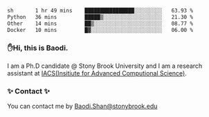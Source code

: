 <!--START_SECTION:waka-->

```txt
sh       1 hr 49 mins    ████████████████░░░░░░░░░   63.93 %
Python   36 mins         █████▒░░░░░░░░░░░░░░░░░░░   21.30 %
Other    14 mins         ██▒░░░░░░░░░░░░░░░░░░░░░░   08.77 %
Docker   10 mins         █▓░░░░░░░░░░░░░░░░░░░░░░░   06.00 %
```

<!--END_SECTION:waka-->

### ✋Hi, this is Baodi. 

I am a Ph.D candidate @ Stony Brook University and I am a research assistant at [IACS(Insitiute for Advanced Computional Science)](https://iacs.stonybrook.edu/).

### ✨ Contact ✨

You can contact me by [Baodi.Shan@stonybrook.edu](mailto:Baodi.Shan@stonybrook.edu)





<!--
[![Anurag's GitHub stats](https://github-readme-stats.vercel.app/api?username=lwshanbd&theme=jolly&show_icons=true&count_private=true&include_all_commits=true)](https://github.com/anuraghazra/github-readme-stats)
**lwshanbd/lwshanbd** is a ✨ _special_ ✨ repository because its `README.md` (this file) appears on your GitHub profile.

Here are some ideas to get you started:

- 🔭 I’m currently working on ...
- 🌱 I’m currently learning ...
- 👯 I’m looking to collaborate on ...
- 🤔 I’m looking for help with ...
- 💬 Ask me about ...
- 📫 How to reach me: ...
- 😄 Pronouns: ...
- ⚡ Fun fact: ...
-->
